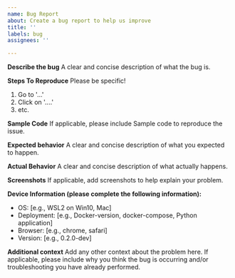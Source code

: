 ```yaml
---
name: Bug Report
about: Create a bug report to help us improve
title: ''
labels: bug
assignees: ''

---
```


**Describe the bug**
A clear and concise description of what the bug is.

**Steps To Reproduce**
Please be specific!
1. Go to '...'
2. Click on '....'
3. etc.

**Sample Code**
If applicable, please include Sample code to reproduce the issue.

**Expected behavior**
A clear and concise description of what you expected to happen.

**Actual Behavior**
A clear and concise description of what actually happens.

**Screenshots**
If applicable, add screenshots to help explain your problem.

**Device Information (please complete the following information):**
 - OS: [e.g., WSL2 on Win10, Mac]
 - Deployment: [e.g., Docker-version, docker-compose, Python application]
 - Browser: [e.g., chrome, safari]
 - Version: [e.g., 0.2.0-dev]

**Additional context**
Add any other context about the problem here. If applicable, please include why you think the bug is occurring and/or troubleshooting you have already performed.
